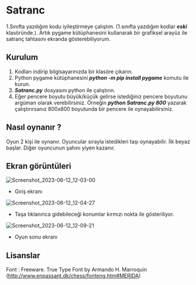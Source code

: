 # Satranc

1.Sınıfta yazdığım kodu iyileştirmeye çalıştım. (1.sınıfta yazdığım kodlar ***eski*** klasöründe.). 
Artık pygame kütüphanesini kullanarak bir grafiksel arayüz ile satranç tahtasını ekranda gösterebiliyorum.   

## Kurulum

1. Kodları indirip bilgisayarınızda bir klasöre çıkarın. 
2. Python pygame kütüphanesini ***python -m pip install pygame*** komutu ile kurun.
3. ***Satranc.py*** dosyasını python ile çalıştırın.
4. Eğer pencere boyutu büyük/küçük gelirse istediğiniz pencere boyutunu argüman olarak verebilirsiniz. Örneğin ***python Satranc.py 800*** yazarak çalıştırırsanız 800x800 boyutunda bir pencere ile oynayabilirsiniz. 

## Nasıl oynanır ? 

Oyun 2 kişi ile oynanır. Oyuncular sırayla istedikleri taşı oynayabilir. İlk beyaz başlar. Diğer oyuncunun şahını yiyen kazanır.

## Ekran görüntüleri
![Screenshot_2023-06-12_12-03-00](https://github.com/enfyna/Satranc/assets/91965312/b92fbe6b-e3ee-40cc-8a43-e09265ae2dbe)

- Giriş ekranı

![Screenshot_2023-06-12_12-04-27](https://github.com/enfyna/Satranc/assets/91965312/dc9357ff-286c-4f90-8326-01de6d5e69e7)

- Taşa tıklanınca gidebileceği konumlar kırmızı nokta ile gösteriliyor.

![Screenshot_2023-06-12_12-09-21](https://github.com/enfyna/Satranc/assets/91965312/fbae83e2-c255-4107-83b3-436e2095ab13)

- Oyun sonu ekranı

## Lisanslar

Font : Freeware. True Type Font by Armando H. Marroquin 
(http://www.enpassant.dk/chess/fonteng.htm#MERIDA) 

